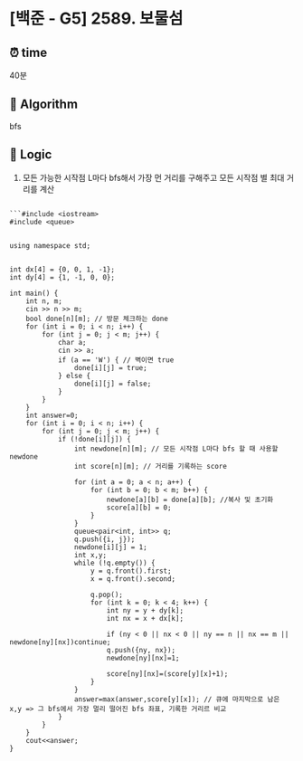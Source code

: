 # [백준 - G5] 2589. 보물섬
 
## ⏰  **time**
40분

## :pushpin: **Algorithm**
bfs


## :round_pushpin: **Logic**
1. 모든 가능한 시작점 L마다 bfs해서 가장 먼 거리를 구해주고 모든 시작점 별 최대 거리를 계산
```# [백준 - S1] 2468. 안전 영역
 
```#include <iostream>
#include <queue>


using namespace std;


int dx[4] = {0, 0, 1, -1};
int dy[4] = {1, -1, 0, 0};

int main() {
    int n, m;
    cin >> n >> m;
    bool done[n][m]; // 방문 체크하는 done
    for (int i = 0; i < n; i++) {
        for (int j = 0; j < m; j++) {
            char a;
            cin >> a;
            if (a == 'W') { // 벽이면 true
                done[i][j] = true;
            } else {
                done[i][j] = false;
            }
        }
    }
    int answer=0;
    for (int i = 0; i < n; i++) {
        for (int j = 0; j < m; j++) {
            if (!done[i][j]) {
                int newdone[n][m]; // 모든 시작점 L마다 bfs 할 때 사용할 newdone  
                int score[n][m]; // 거리를 기록하는 score

                for (int a = 0; a < n; a++) {
                    for (int b = 0; b < m; b++) {
                        newdone[a][b] = done[a][b]; //복사 및 초기화
                        score[a][b] = 0;
                    }
                }
                queue<pair<int, int>> q;
                q.push({i, j});
                newdone[i][j] = 1;
                int x,y;
                while (!q.empty()) {
                    y = q.front().first;
                    x = q.front().second;

                    q.pop();
                    for (int k = 0; k < 4; k++) {
                        int ny = y + dy[k];
                        int nx = x + dx[k];

                        if (ny < 0 || nx < 0 || ny == n || nx == m || newdone[ny][nx])continue;
                        q.push({ny, nx});
                        newdone[ny][nx]=1;

                        score[ny][nx]=(score[y][x]+1);
                    }
                }
                answer=max(answer,score[y][x]); // 큐에 마지막으로 남은 x,y => 그 bfs에서 가장 멀리 떨어진 bfs 좌표, 기록한 거리르 비교
            }
        }
    }
    cout<<answer;
}
```
```
